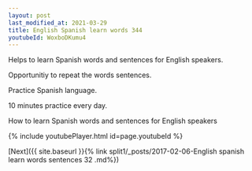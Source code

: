 ```yaml
---
layout: post
last_modified_at: 2021-03-29
title: English Spanish learn words 344 
youtubeId: WoxboDKumu4
---
```

 
 
Helps to learn Spanish words and sentences for English speakers.

Opportunitiy to repeat the words sentences. 

Practice Spanish language. 
 
10 minutes practice every day. 
 
How to learn Spanish words and sentences for English speakers 
 
{% include youtubePlayer.html id=page.youtubeId %}
 
 
[Next]({{ site.baseurl }}{% link  split1/_posts/2017-02-06-English spanish learn words sentences 32 .md%})
 
